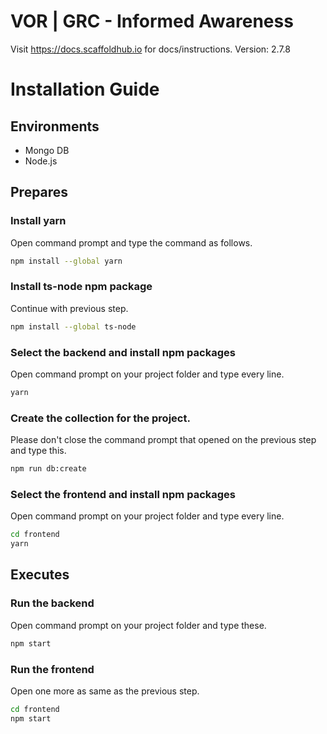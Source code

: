 # VOR | GRC - Informed Awareness

Visit https://docs.scaffoldhub.io for docs/instructions.
Version: 2.7.8

# Installation Guide

## Environments

- Mongo DB
- Node.js

## Prepares

### Install yarn

Open command prompt and type the command as follows.

```bash
npm install --global yarn
```

### Install ts-node npm package

Continue with previous step.

```bash
npm install --global ts-node
```

### Select the backend and install npm packages

Open command prompt on your project folder and type every line.

```bash
yarn
```

### Create the collection for the project.

Please don't close the command prompt that opened on the previous step and type this.

```bash
npm run db:create
```

### Select the frontend and install npm packages

Open command prompt on your project folder and type every line.

```bash
cd frontend
yarn
```

## Executes

### Run the backend

Open command prompt on your project folder and type these.

```bash
npm start
```

### Run the frontend

Open one more as same as the previous step.

```bash
cd frontend
npm start
```
